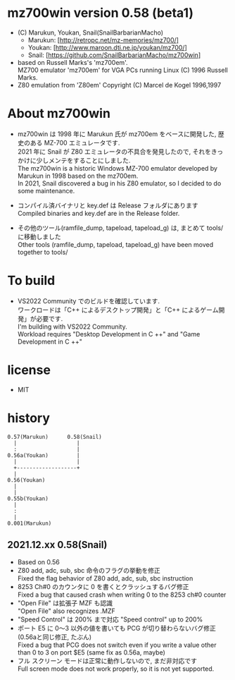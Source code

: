 <!-- コメント -->
# mz700win version 0.58 (beta1)

- (C) Marukun, Youkan, Snail(SnailBarbarianMacho)
  - Marukun: [http://retropc.net/mz-memories/mz700/]
  - Youkan: [http://www.maroon.dti.ne.jp/youkan/mz700/]
  - Snail: [https://github.com/SnailBarbarianMacho/mz700win]
- based on Russell Marks's 'mz700em'.<br>
  MZ700 emulator 'mz700em' for VGA PCs running Linux (C) 1996 Russell Marks.
- Z80 emulation from 'Z80em' Copyright (C) Marcel de Kogel 1996,1997

# About mz700win

- mz700win は 1998 年に Marukun 氏が mz700em をベースに開発した, 歴史のある MZ-700 エミュレータです.<br>
  2021 年に Snail が Z80 エミュレータの不具合を発見したので, それをきっかけに少しメンテをすることにしました.<br>
  The mz700win is a historic Windows MZ-700 emulator developed by Marukun in 1998 based on the mz700em. <br>
  In 2021, Snail discovered a bug in his Z80 emulator, so I decided to do some maintenance.

- コンパイル済バイナリと key.def は Release フォルダにあります<br>
  Compiled binaries and key.def are in the Release folder.

- その他のツール(ramfile_dump, tapeload, tapeload_g) は, まとめて tools/ に移動しました<br>
  Other tools (ramfile_dump, tapeload, tapeload_g) have been moved together to tools/

# To build

- VS2022 Community でのビルドを確認しています.<br>
  ワークロードは「C++ によるデスクトップ開発」と「C++ によるゲーム開発」が必要です.<br>
  I'm building with VS2022 Community. <br>
   Workload requires "Desktop Development in C ++" and "Game Development in C ++"

# license

- MIT


# history

```
0.57(Marukun)      0.58(Snail)
  |                   |
  :                   |
0.56a(Youkan)         |
  |                   |
  +-------------------+
  |
0.56(Youkan)
  |
  |
0.55b(Youkan)
  |
  :
  |
0.001(Marukun)
```

## 2021.12.xx 0.58(Snail)
- Based on 0.56
- Z80 add, adc, sub, sbc 命令のフラグの挙動を修正<br>
  Fixed the flag behavior of Z80 add, adc, sub, sbc instruction
- 8253 Ch#0 のカウンタに 0 を書くとクラッシュするバグ修正<br>
  Fixed a bug that caused crash when writing 0 to the 8253 ch#0 counter
- "Open File" は拡張子 MZF も認識<br>
  "Open File" also recognizes .MZF
- "Speed Control" は 200% まで対応
  "Speed control" up to 200%
- ポート E5 に 0～3 以外の値を書いても PCG が切り替わらないバグ修正(0.56aと同じ修正, たぶん)<br>
  Fixed a bug that PCG does not switch even if you write a value other than 0 to 3 on port $E5 (same fix as 0.56a, maybe)
- フル スクリーン モードは正常に動作しないので, まだ非対応です<br>
  Full screen mode does not work properly, so it is not yet supported.
